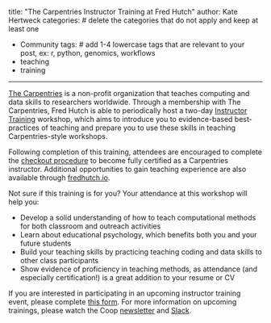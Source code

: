title: "The Carpentries Instructor Training at Fred Hutch"
author: Kate Hertweck
categories: # delete the categories that do not apply and keep at least one
  - Community
tags: # add 1-4 lowercase tags that are relevant to your post, ex: r, python, genomics, workflows
  - teaching
  - training
---

[The Carpentries](https://carpentries.org) is a non-profit organization that teaches computing and data skills to researchers worldwide. Through a membership with The Carpentries, Fred Hutch is able to periodically host a two-day [Instructor Training](https://carpentries.github.io/instructor-training/) workshop, which aims to introduce you to evidence-based best-practices of teaching and prepare you to use these skills in teaching Carpentries-style workshops.

Following completion of this training, attendees are encouraged to complete the [checkout procedure](https://carpentries.github.io/instructor-training/checkout/index.html) to become fully certified as a Carpentries instructor. Additional opportunities to gain teaching experience are also available through [fredhutch.io](http://www.fredhutch.io).

Not sure if this training is for you? Your attendance at this workshop will help you:
- Develop a solid understanding of how to teach computational methods for both classroom and outreach activities
- Learn about educational psychology, which benefits both you and your future students
- Build your teaching skills by practicing teaching coding and data skills to other class participants
- Show evidence of proficiency in teaching methods, as attendance (and especially certification!) is a great addition to your resume or CV

If you are interested in participating in an upcoming instructor training event, please complete [this form](https://docs.google.com/forms/d/e/1FAIpQLSdSHaNvn1y4GEPl-FB3bkWa6BW-tIiwoTLcgw1XekaMXHz4wA/closedform). For more information on upcoming trainings, please watch the Coop [newsletter](https://research.fhcrc.org/coop/en/newsletter.html) and [Slack](http://fhbig.slack.com).
